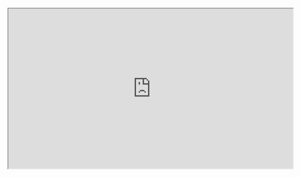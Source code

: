 <br>
<iframe style = "display: block; margin: auto;" width="640" height="360" src="https://www.youtube.com/embed/amX0rN2zZ2M"></iframe>

